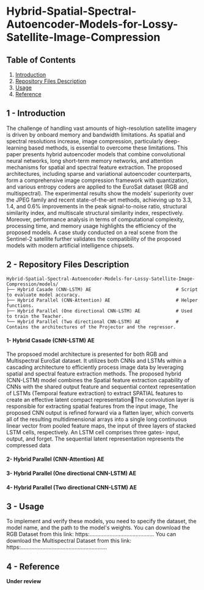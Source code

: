 # Hybrid-Spatial-Spectral-Autoencoder-Models-for-Lossy-Satellite-Image-Compression

## Table of Contents

1. [Introduction](#introduction)
2. [Repository Files Description](#repository-files-description)
3. [Usage](#usage)
4. [Reference](#Reference)
   
## 1 - Introduction

 The challenge of handling vast amounts of high-resolution satellite imagery is driven by onboard memory and bandwidth limitations. As spatial and spectral resolutions increase, image compression, particularly deep-learning based methods, is essential to overcome these limitations. This paper presents hybrid autoencoder models that combine convolutional neural networks, long short-term memory networks, and attention mechanisms for spatial and spectral feature extraction. The proposed architectures, including sparse and variational autoencoder counterparts, form a comprehensive image compression framework with quantization, and various entropy coders are applied to the EuroSat dataset (RGB and multispectral). The experimental results show the models’ superiority over the JPEG family and recent state-of-the-art methods, achieving up to 3.3, 1.4, and 0.6% improvements in the peak signal-to-noise ratio, structural similarity index, and multiscale structural similarity index, respectively. Moreover, performance analysis in terms of computational complexity, processing time, and memory usage highlights the efficiency of the proposed models. A case study conducted on a real scene from the Sentinel-2 satellite further validates the compatibility of the proposed models with modern artificial intelligence chipsets.

## 2 - Repository Files Description
```
Hybrid-Spatial-Spectral-Autoencoder-Models-for-Lossy-Satellite-Image-Compression/models/
├── Hybrid Casade (CNN-LSTM) AE                               # Script to evaluate model accuracy.
├── Hybrid Parallel (CNN-Attention) AE                        # Helper functions.
├── Hybrid Parallel (One directional CNN-LSTM) AE             # Used to train the Teacher.
└── Hybrid Parallel (Two directional CNN-LSTM) AE             # Contains the architectures of the Projector and the regressor.
```
#### 1- Hybrid Casade (CNN-LSTM) AE
The propsoed model architecture is presented for both RGB and Multispectral EuroSat dataset. It utilizes both CNNs and LSTMs within a cascading architecture to efficiently process image data by leveraging spatial and spectral feature extraction methods. The proposed hybrid (CNN-LSTM) model combines the Spatial feature extraction capability of CNNs with the shared output feature and sequential context representation of LSTMs (Temporal feature extraction) to extract SPATIAL features to create an effective latent compact representationThe convolution layer is responsible for extracting spatial features from the input image, The proposed CNN output is refined forward via a flatten layer, which converts all of the resulting multidimensional arrays into a single long continuous linear vector from pooled feature maps, the input of three layers of stacked LSTM cells, respectively. An LSTM cell comprises three gates- input, output, and forget. The sequential latent representation represents the compressed data

#### 2- Hybrid Parallel (CNN-Attention) AE

#### 3- Hybrid Parallel (One directional CNN-LSTM) AE

#### 4- Hybrid Parallel (Two directional CNN-LSTM) AE


## 3 - Usage
To implement and verify these models, you need to specify the dataset, the model name, and the path to the model's weights.
You can download the RGB Dataset from this link: 
https:..........................................
You can download the Multispectral Dataset from this link:
https:........................................................


## 4 - Reference
**Under review**
```

